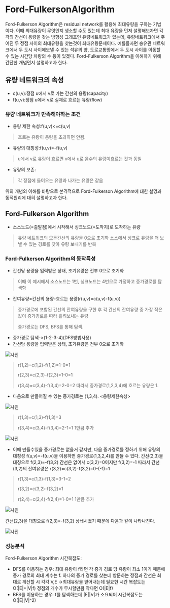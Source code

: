 # Ford-FulkersonAlgorithm

Ford-Fulkerson Algorithm은 residual network를 활용해 최대유량을 구하는 기법이다. 이때 최대유량이 무엇인지 생소할 수도 있는데 최대 유량을 먼저 설명해보자면 각각의 간선이 용량을 갖는 방향성 그래프인 유량네트워크가 있는데, 유량네트워크에서 주어진 두 정점 사이의 최대유량을 찾는것이 최대유량문제이다. 예를들자면 송유관 네트워크에서 두 도시 사이에보낼 수 있는 석유의 양, 도로교통망에서 두 도시 사이를 이동할 수 있는 시간당 차량의 수 등이 있겠다. Ford-Fulkerson Algorithm을 이해하기 위해 간단한 개념먼저 설명하고자 한다.

## 유량 네트워크의 속성
* c(u,v):정점 u에서 v로 가는 간선의 용량(capacity)
* f(u,v):정점 u에서 v로 실제로 흐르는 유랑(flow)
 
 ### 유량 네트워크가 만족해야하는 조건
 * 용량 제한 속성:f(u,v)<=c(u,v)
 > 흐르는 유랑이 용량을 초과하면 안됨.
 * 유량의 대칭성:f(u,v)=-f(u,v)
 > u에서 v로 유랑이 흐르면 v에서 u로 음수의 유랑이흐르는 것과 동일
 * 유량의 보존:
 >각 정점에 들어오는 유랑과 나가는 유량은 같음
 
 위의 개념의 이해를 바탕으로 본격적으로 Ford-Fulkerson Algorithm에 대한 설명과 동적원리에 대히 설명하고자 한다.
 
## Ford-Fulkerson Algorithm
 * 소스노드(=출발점)에서 시작해서 싱크노드(=도착지)로 도착하는 유량
 > 유량 네트워크의 모든간선의 유량을 0으로 초기화
 > 소스에서 싱크로 유랑을 더 보낼 수 있는 경로를 찾아 유량 보내기를 반복

 ### Ford-Fulkerson Algorithm의 동작특성
 * 간선당 용량을 입력받은 상태, 초기유량은 전부 0으로 초기화
 > 이때 이 예시에서 소스노드는 1번, 싱크노드는 4번으로 가정하고 증가경로를 탐색함
 * 잔여유량=간선의 용량-흐르는 용량(r(u,v)=c(u,v)-f(u,v))
 > 증가경로에 포함된 간선의 잔여유량을 구한 후 각 간선의 잔여유량 중 가장 작은 값이 증가경로를 따라 흘려보내는 유량
 > 
 > 증가경로는 DFS, BFS를 통해 탐색.


 * 증가경로 탐색->(1-2-3-4)(DFS방법사용)
 * 간선당 용량을 입력받은 상태, 초기유량은 전부 0으로 초기화
 
 ![사진](https://blog.kakaocdn.net/dn/Azwr1/btqIktUB1I7/nV04kVO9J9iUUjJsKkkpKK/img.png)
   
 > r(1,2)=c(1,2)-f(1,2)=1-0=1
 >
 > r(2,3)=c(2,3)-f(2,3)=1-0=1
 >
 > r(3,4)=c(3,4)-f(3,4)=2-0=2
 따라서 증가경로(1,2,3,4)에 흐르는 유량은 1.
 
 * 다음으로 만들어질 수 있는 증가경로는 (1,3,4). <용량제한속성>
 
 ![사진](https://blog.kakaocdn.net/dn/A4D0t/btqIs9OP3XB/2xzBEgzPzNNc6O4kBa1DY0/img.png)
 
 >r(1,3)=c(1,3)-f(1,3)=3
 >
 >r(3,4)=c(3,4)-f(3,4)=2-1=1 1만큼 추가

 ![사진](https://blog.kakaocdn.net/dn/R6TyF/btqIvD3agOL/xCONMsyUbmcRfom6XbKa21/img.png)
 
 * 이때 만들수있을 증가경로는 없을거 같지만, 다음 증가경로를 정하기 위해 유량의 대칭성 f(u,v)=-f(u,v)을 이용하면 증가경로(1,3,2,4)를 만들 수 있다.
   간선(2,3)을 대칭으로 f(2,3)=-f(3,2) 간선은 없어서 c(3,2)=0이지만 f(3,2)=-1 따라서 간선(3,2)의 잔여유량은 r(3,2)=c(3,2)-f(3,2)=0-(-1)=1
   
 > r(1,3)=c(1,3)-f(1,3)=3-1=2
 > 
 > r(3,2)=c(3,2)-f(3,2)=1
 > 
 > r(2,4)=c(2,4)-f(2,4)=1-0=1  1만큼 추가

 ![사진](https://blog.kakaocdn.net/dn/cdwz2X/btqIvFfzZ6r/WLHoAMVyHppR68oQaI85zK/img.png)
 
  간선(2,3)을 대칭으로 f(2,3)=-f(3,2) 상쇄시켰기 때문에 다음과 같이 나타나진다.
  
  ![사진](https://blog.kakaocdn.net/dn/bPNTPA/btqIwDWasV4/cui76uE6xK89xmiuKT76kK/img.png)
 
 ### 성능분석
 Ford-Fulkerson Algorithm 시간복잡도: 
 * DFS를 이용하는 경우: 최대 유랑이 f라면 각 증가 경로 당 유랑이 최소 1이기 때문에 증가 경로의 최대 계수는 f.
 하나의 증가 경로를 찾는데 방문하는 정점과 간선은 최대로 계산할 시 각각 V,E
 ->최대유랑을 얻어내는데 필요헌 시간 복잡도는 O(|E|+|V|f) 정점의 개수가 무시할만큼 작다면 O(|E|f)
 * BFS를 이용하는 경우: f를 탐색하는데 |E||V|가 소요되어 시간복잡도는 O(|E||V|^2)
 
